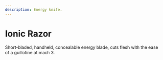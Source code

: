 ```yaml
---
description: Energy knife.
---
```


# Ionic Razor

Short-bladed, handheld, concealable energy blade, cuts flesh with the ease of a guillotine at mach 3.
